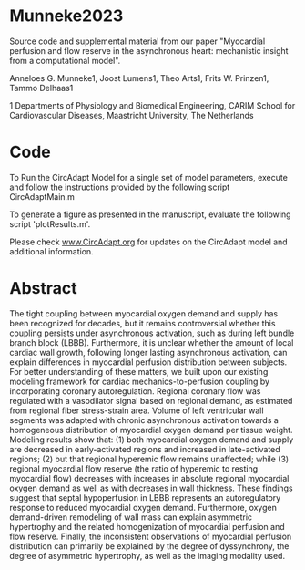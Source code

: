 # Munneke2023
Source code and supplemental material from our paper "Myocardial perfusion and flow reserve in the asynchronous heart: mechanistic insight from a computational model".

Anneloes G. Munneke1, Joost Lumens1, Theo Arts1, Frits W. Prinzen1, Tammo Delhaas1

1 Departments of Physiology and Biomedical Engineering, CARIM School for Cardiovascular Diseases, Maastricht University, The Netherlands

# Code
To Run the CircAdapt Model for a single set of model parameters, execute and follow the instructions provided by the following script CircAdaptMain.m

To generate a figure as presented in the manuscript, evaluate the following script 'plotResults.m'.

Please check www.CircAdapt.org for updates on the CircAdapt model and additional information.

# Abstract
The tight coupling between myocardial oxygen demand and supply has been recognized for decades, but it remains controversial whether this coupling persists under asynchronous activation, such as during left bundle branch block (LBBB). Furthermore, it is unclear whether the amount of local cardiac wall growth, following longer lasting asynchronous activation, can explain differences in myocardial perfusion distribution between subjects. For better understanding of these matters, we built upon our existing modeling framework for cardiac mechanics-to-perfusion coupling by incorporating coronary autoregulation. Regional coronary flow was regulated with a vasodilator signal based on regional demand, as estimated from regional fiber stress-strain area. Volume of left ventricular wall segments was adapted with chronic asynchronous activation towards a homogeneous distribution of myocardial oxygen demand per tissue weight. Modeling results show that: (1) both myocardial oxygen demand and supply are decreased in early-activated regions and increased in late-activated regions; (2) but that regional hyperemic flow remains unaffected; while (3) regional myocardial flow reserve (the ratio of hyperemic to resting myocardial flow) decreases with increases in absolute regional myocardial oxygen demand as well as with decreases in wall thickness. These findings suggest that septal hypoperfusion in LBBB represents an autoregulatory response to reduced myocardial oxygen demand. Furthermore, oxygen demand-driven remodeling of wall mass can explain asymmetric hypertrophy and the related homogenization of myocardial perfusion and flow reserve. Finally, the inconsistent observations of myocardial perfusion distribution can primarily be explained by the degree of dyssynchrony, the degree of asymmetric hypertrophy, as well as the imaging modality used.
